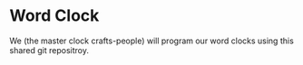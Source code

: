 Word Clock
===================

We (the master clock crafts-people) will program our word clocks using this shared git repositroy.
